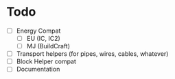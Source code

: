# Todo

- [ ] Energy Compat
  - [ ] EU (IC, IC2)
  - [ ] MJ (BuildCraft)
- [ ] Transport helpers (for pipes, wires, cables, whatever)
- [ ] Block Helper compat
- [ ] Documentation
